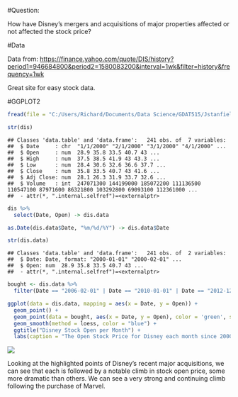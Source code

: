 \#Question:

How have Disney’s mergers and acquisitions of major properties affected
or not affected the stock price?

\#Data

Data from:
<https://finance.yahoo.com/quote/DIS/history?period1=946684800&period2=1580083200&interval=1wk&filter=history&frequency=1wk>

Great site for easy stock
data.

\#GGPLOT2

``` r
fread(file = "C:/Users/Richard/Documents/Data Science/GDAT515/Jstanfield-Assignment2/DIS.csv") -> dis

str(dis)
```

    ## Classes 'data.table' and 'data.frame':   241 obs. of  7 variables:
    ##  $ Date     : chr  "1/1/2000" "2/1/2000" "3/1/2000" "4/1/2000" ...
    ##  $ Open     : num  28.9 35.8 33.5 40.7 43 ...
    ##  $ High     : num  37.5 38.5 41.9 43 43.3 ...
    ##  $ Low      : num  28.4 30.6 32.6 36.6 37.7 ...
    ##  $ Close    : num  35.8 33.5 40.7 43 41.6 ...
    ##  $ Adj Close: num  28.1 26.3 31.9 33.7 32.6 ...
    ##  $ Volume   : int  247071300 144199000 185072200 111136500 110547100 87971600 86321800 103292800 69093100 112361000 ...
    ##  - attr(*, ".internal.selfref")=<externalptr>

``` r
dis %>%
  select(Date, Open) -> dis.data

as.Date(dis.data$Date, "%m/%d/%Y") -> dis.data$Date

str(dis.data)
```

    ## Classes 'data.table' and 'data.frame':   241 obs. of  2 variables:
    ##  $ Date: Date, format: "2000-01-01" "2000-02-01" ...
    ##  $ Open: num  28.9 35.8 33.5 40.7 43 ...
    ##  - attr(*, ".internal.selfref")=<externalptr>

``` r
bought <- dis.data %>%
  filter(Date == "2006-02-01" | Date == "2010-01-01" | Date == "2012-12-01" | Date == "2019-04-01")

ggplot(data = dis.data, mapping = aes(x = Date, y = Open)) +
  geom_point() +
  geom_point(data = bought, aes(x = Date, y = Open), color = 'green', size = 5) +
  geom_smooth(method = loess, color = "blue") +
  ggtitle("Disney Stock Open per Month") +
  labs(caption = "The Open Stock Price for Disney each month since 2000. The purchases of Pixar, Marvel, Lucasfilm, and Fox are highlighted.")
```

![](Jstanfield-Assignment2_files/figure-gfm/unnamed-chunk-1-1.png)<!-- -->

Looking at the highlighted points of Disney’s recent major acquisitions,
we can see that each is followed by a notable climb in stock open price,
some more dramatic than others. We can see a very strong and continuing
climb following the purchase of Marvel.
